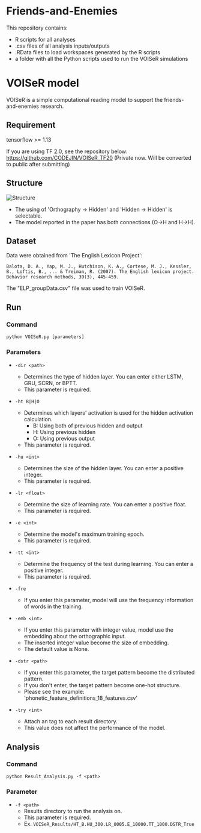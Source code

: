 # Friends-and-Enemies

This repository contains:
* R scripts for all analyses 
* .csv files of all analysis inputs/outputs 
* .RData files to load workspaces generated by the R scripts
* a folder with all the Python scripts used to run the VOISeR simulations


# VOISeR model

VOISeR is a simple computational reading model to support the friends-and-enemies research.

## Requirement

tensorflow >= 1.13

If you are using TF 2.0, see the repository below:  
https://github.com/CODEJIN/VOISeR_TF20   (Private now. Will be converted to public after submitting)

## Structure
![Structure](https://user-images.githubusercontent.com/17133841/66222115-70035a80-e69e-11e9-8a8e-0bc0ef4c71d7.png)

* The using of 'Orthography → Hidden' and 'Hidden → Hidden' is selectable.
* The model reported in the paper has both connections (O->H and H->H).

## Dataset

Data were obtained from 'The English Lexicon Project':

    Balota, D. A., Yap, M. J., Hutchison, K. A., Cortese, M. J., Kessler, B., Loftis, B., ... & Treiman, R. (2007). The English lexicon project. Behavior research methods, 39(3), 445-459.
    
The "ELP_groupData.csv" file was used to train VOISeR.

## Run

### Command
    python VOISeR.py [parameters]
    
### Parameters

* `-dir <path>`
    * Determines the type of hidden layer. You can enter either LSTM, GRU, SCRN, or BPTT.
    * This parameter is required.

* `-ht B|H|O`
    * Determines which layers' activation is used for the hidden activation calculation.
        * B: Using both of previous hidden and output
        * H: Using previous hidden
        * O: Using previous output
    * This parameter is required.
    
* `-hu <int>`
    * Determines the size of the hidden layer. You can enter a positive integer.
    * This parameter is required.

* `-lr <float>`
    * Determine the size of learning rate. You can enter a positive float.
    * This parameter is required.

* `-e <int>`
    * Determine the model's maximum training epoch.
    * This parameter is required.

* `-tt <int>`
    * Determine the frequency of the test during learning. You can enter a positive integer.
    * This parameter is required.
    
* `-fre`
    * If you enter this parameter, model will use the frequency information of words in the training.
    
* `-emb <int>`
    * If you enter this parameter with integer value, model use the embedding about the orthographic input.
    * The inserted integer value become the size of embedding.
    * The default value is None.    
    
* `-dstr <path>`
    * If you enter this parameter, the target pattern become the distributed pattern.
    * If you don't enter, the target pattern become one-hot structure.
    * Please see the example: 'phonetic_feature_definitions_18_features.csv'
    
* `-try <int>`
    * Attach an tag to each result directory.
    * This value does not affect the performance of the model.
    
## Analysis
    
### Command
    python Result_Analysis.py -f <path>
    
### Parameter

* `-f <path>`
    * Results directory to run the analysis on.
    * This parameter is required.
    * Ex. `VOISeR_Results/HT_B.HU_300.LR_0005.E_10000.TT_1000.DSTR_True`
